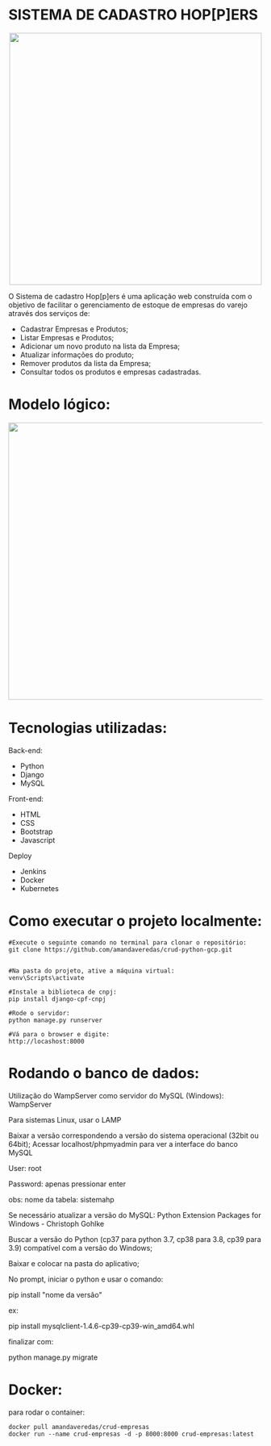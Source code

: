 # SISTEMA DE CADASTRO HOP[P]ERS
<div align="center">
<img src = "https://i.imgur.com/OuuUJnl.jpg" width=500px'>
</div>


O Sistema de cadastro Hop[p]ers é uma aplicação web construída com o objetivo de facilitar o gerenciamento de estoque de empresas do varejo através dos serviços de:

- Cadastrar Empresas e Produtos;
- Listar Empresas e Produtos;
- Adicionar um novo produto na lista da Empresa;
- Atualizar informações do produto;
- Remover produtos da lista da Empresa;
- Consultar todos os produtos e empresas cadastradas.

# Modelo lógico:

<div align="start">
<img src = "https://i.imgur.com/3k2nPCt.png" width=550px'>
</div>

# Tecnologias utilizadas:
Back-end:
- Python
- Django
- MySQL

Front-end:
- HTML
- CSS
- Bootstrap
- Javascript

Deploy
- Jenkins
- Docker
- Kubernetes

# Como executar o projeto localmente:

```text
#Execute o seguinte comando no terminal para clonar o repositório:
git clone https://github.com/amandaveredas/crud-python-gcp.git


#Na pasta do projeto, ative a máquina virtual:
venv\Scripts\activate

#Instale a biblioteca de cnpj:
pip install django-cpf-cnpj

#Rode o servidor:
python manage.py runserver

#Vá para o browser e digite:
http://locashost:8000
```
# Rodando o banco de dados:

Utilização do WampServer como servidor do MySQL (Windows):
WampServer

Para sistemas Linux, usar o LAMP

Baixar a versão correspondendo a versão do sistema operacional (32bit ou 64bit);
Acessar localhost/phpmyadmin para ver a interface do banco MySQL

User: root

Password: apenas pressionar enter

obs: nome da tabela: sistemahp

Se necessário atualizar a versão do MySQL:
Python Extension Packages for Windows - Christoph Gohlke

Buscar a versão do Python (cp37 para python 3.7, cp38 para 3.8, cp39 para 3.9) compatível com a versão do Windows;

Baixar e colocar na pasta do aplicativo;

No prompt, iniciar o python e usar o comando:

pip install "nome da versão"

ex:

pip install mysqlclient-1.4.6-cp39-cp39-win_amd64.whl

finalizar com:

python manage.py migrate

                                                         
# Docker:
para rodar o container:
```
docker pull amandaveredas/crud-empresas
docker run --name crud-empresas -d -p 8000:8000 crud-empresas:latest
```
